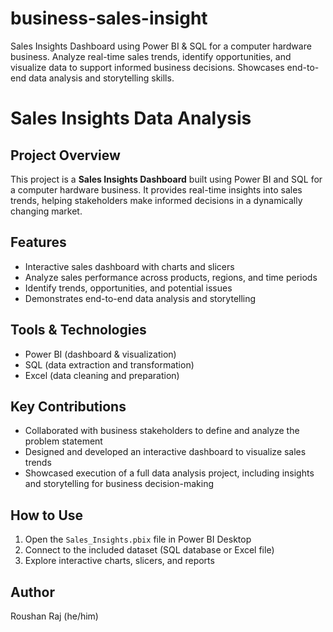 # business-sales-insight
Sales Insights Dashboard using Power BI &amp; SQL for a computer hardware business. Analyze real-time sales trends, identify opportunities, and visualize data to support informed business decisions. Showcases end-to-end data analysis and storytelling skills.
# Sales Insights Data Analysis

## Project Overview
This project is a **Sales Insights Dashboard** built using Power BI and SQL for a computer hardware business. It provides real-time insights into sales trends, helping stakeholders make informed decisions in a dynamically changing market.

## Features
- Interactive sales dashboard with charts and slicers
- Analyze sales performance across products, regions, and time periods
- Identify trends, opportunities, and potential issues
- Demonstrates end-to-end data analysis and storytelling

## Tools & Technologies
- Power BI (dashboard & visualization)
- SQL (data extraction and transformation)
- Excel (data cleaning and preparation)

## Key Contributions
- Collaborated with business stakeholders to define and analyze the problem statement
- Designed and developed an interactive dashboard to visualize sales trends
- Showcased execution of a full data analysis project, including insights and storytelling for business decision-making

## How to Use
1. Open the `Sales_Insights.pbix` file in Power BI Desktop
2. Connect to the included dataset (SQL database or Excel file)
3. Explore interactive charts, slicers, and reports

## Author
Roushan Raj (he/him)
